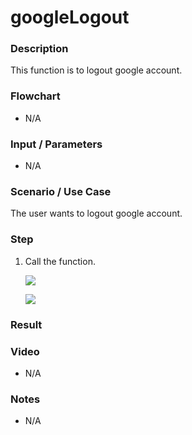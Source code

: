 # googleLogout

### Description

This function is to logout google account.

### Flowchart

- N/A 

### Input / Parameters

- N/A 

### Scenario / Use Case

The user wants to logout google account.
<br>

### Step

1. Call the function.

    ![](./googleLogout-step-1.png)
    
    ![](./googleLogout-step-2.png)
    
    
### Result


### Video

- N/A

<!--[![Video](http://i.imgur.com/Ot5DWAW.png)](https://youtu.be/StTqXEQ2l-Y?t=35s)-->

### Notes

- N/A